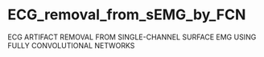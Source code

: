 # ECG_removal_from_sEMG_by_FCN
ECG ARTIFACT REMOVAL FROM SINGLE-CHANNEL SURFACE EMG USING FULLY CONVOLUTIONAL NETWORKS
